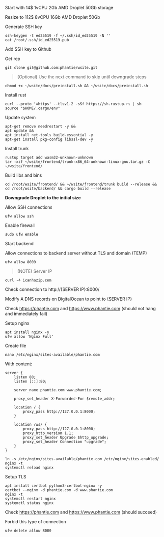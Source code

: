 Start with 14$ 1vCPU 2Gb AMD Droplet 50Gb storage

Resize to 112$ 8vCPU 16Gb AMD Droplet 50Gb

Generate SSH key

    ssh-keygen -t ed25519 -f ~/.ssh/id_ed25519 -N ''
    cat /root/.ssh/id_ed25519.pub


Add SSH key to Github

Get rep

    git clone git@github.com:phantie/wsite.git

> (Optional) Use the next command to skip until downgrade steps

    chmod +x ~/wsite/docs/preinstall.sh && ~/wsite/docs/preinstall.sh

Install rust

    curl --proto '=https' --tlsv1.2 -sSf https://sh.rustup.rs | sh
    source "$HOME/.cargo/env"


Update system

    apt-get remove needrestart -y &&
    apt update &&
    apt install net-tools build-essential -y
    apt-get install pkg-config libssl-dev -y


Install trunk

    rustup target add wasm32-unknown-unknown
    tar -xzf ~/wsite/frontend/trunk-x86_64-unknown-linux-gnu.tar.gz -C ~/wsite/frontend/


Build libs and bins

    cd /root/wsite/frontend/ && ~/wsite/frontend/trunk build --release &&
    cd /root/wsite/backend/ && cargo build --release

**Downgrade Droplet to the initial size**

Allow SSH connections
    
    ufw allow ssh

Enable firewall
    
    sudo ufw enable

Start backend

Allow connections to backend server without TLS and domain (TEMP)

    ufw allow 8000

> (NOTE) Server IP
    
    curl -4 icanhazip.com

Check connection to http://{SERVER IP}:8000/

Modify A DNS records on DigitalOcean to point to {SERVER IP}

Check https://phantie.com and https://www.phantie.com (should not hang and immediately fail)

Setup nginx

    apt install nginx -y
    ufw allow 'Nginx Full'

Create file

    nano /etc/nginx/sites-available/phantie.com

With content:
```
server {
    listen 80;
    listen [::]:80;

    server_name phantie.com www.phantie.com;

    proxy_set_header X-Forwarded-For $remote_addr;

    location / {
        proxy_pass http://127.0.0.1:8000;
    }

    location /ws/ {
        proxy_pass http://127.0.0.1:8000;
        proxy_http_version 1.1;
        proxy_set_header Upgrade $http_upgrade;
        proxy_set_header Connection "upgrade";
    }
}
```

```
ln -s /etc/nginx/sites-available/phantie.com /etc/nginx/sites-enabled/
nginx -t
systemctl reload nginx
```

Setup TLS
<!--- apt-get purge nginx nginx-common nginx-full certbot python3-certbot-nginx -->
    apt install certbot python3-certbot-nginx -y
    certbot --nginx -d phantie.com -d www.phantie.com
    nginx -t
    systemctl restart nginx
    systemctl status nginx

Check https://phantie.com and https://www.phantie.com (should succeed)

Forbid this type of connection
    
    ufw delete allow 8000